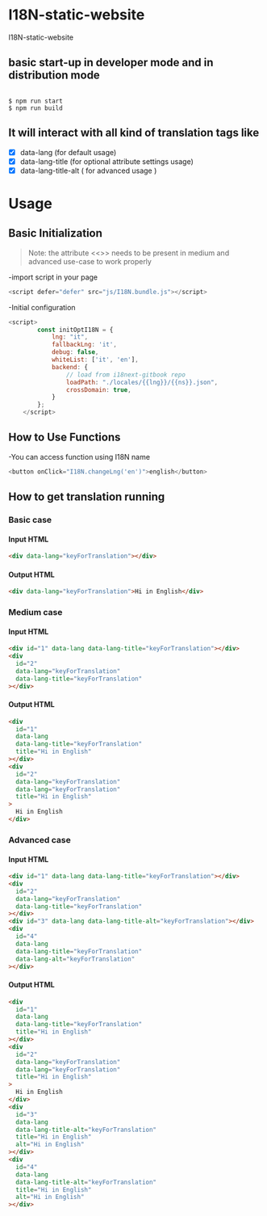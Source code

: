# I18N-static-website

I18N-static-website

## basic start-up in developer mode and in distribution mode

```node

$ npm run start
$ npm run build

```

## It will interact with all kind of translation tags like

- [x] data-lang (for default usage)
- [x] data-lang-title (for optional attribute settings usage)
- [x] data-lang-title-alt ( for advanced usage )

# Usage

## Basic Initialization

> Note: the attribute <<<data-lang>>> needs to be present in medium and advanced use-case to work properly

-import script in your page

```js
<script defer="defer" src="js/I18N.bundle.js"></script>
```

-Initial configuration

```js
<script>
        const initOptI18N = {
            lng: "it",
            fallbackLng: 'it',
            debug: false,
            whiteList: ['it', 'en'],
            backend: {
                // load from i18next-gitbook repo
                loadPath: "./locales/{{lng}}/{{ns}}.json",
                crossDomain: true,
            }
        };
    </script>
```

## How to Use Functions

-You can access function using I18N name

```js
<button onClick="I18N.changeLng('en')">english</button>
```

## How to get translation running

### Basic case

#### Input HTML

```html
<div data-lang="keyForTranslation"></div>
```

#### Output HTML

```html
<div data-lang="keyForTranslation">Hi in English</div>
```

### Medium case

#### Input HTML

```html
<div id="1" data-lang data-lang-title="keyForTranslation"></div>
<div
  id="2"
  data-lang="keyForTranslation"
  data-lang-title="keyForTranslation"
></div>
```

#### Output HTML

```html
<div
  id="1"
  data-lang
  data-lang-title="keyForTranslation"
  title="Hi in English"
></div>
<div
  id="2"
  data-lang="keyForTranslation"
  data-lang="keyForTranslation"
  title="Hi in English"
>
  Hi in English
</div>
```

### Advanced case

#### Input HTML

```html
<div id="1" data-lang data-lang-title="keyForTranslation"></div>
<div
  id="2"
  data-lang="keyForTranslation"
  data-lang-title="keyForTranslation"
></div>
<div id="3" data-lang data-lang-title-alt="keyForTranslation"></div>
<div
  id="4"
  data-lang
  data-lang-title="keyForTranslation"
  data-lang-alt="keyForTranslation"
></div>
```

#### Output HTML

```html
<div
  id="1"
  data-lang
  data-lang-title="keyForTranslation"
  title="Hi in English"
></div>
<div
  id="2"
  data-lang="keyForTranslation"
  data-lang="keyForTranslation"
  title="Hi in English"
>
  Hi in English
</div>
<div
  id="3"
  data-lang
  data-lang-title-alt="keyForTranslation"
  title="Hi in English"
  alt="Hi in English"
></div>
<div
  id="4"
  data-lang
  data-lang-title-alt="keyForTranslation"
  title="Hi in English"
  alt="Hi in English"
></div>
```
